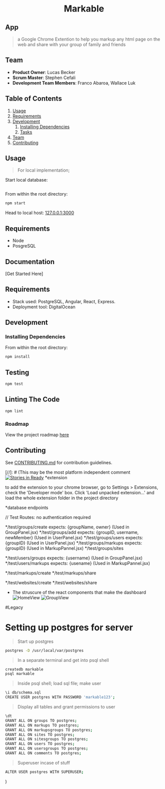 <h1 align="center"> Markable </h1>

## App

> a Google Chrome Extention to help you markup any html page on the web and share with your group of family and friends


## Team

  - __Product Owner__: Lucas Becker
  - __Scrum Master__: Stephen Cefali
  - __Development Team Members__: Franco Abaroa, Wallace Luk

## Table of Contents

1. [Usage](#Usage)
1. [Requirements](#requirements)
1. [Development](#development)
    1. [Installing Dependencies](#installing-dependencies)
    1. [Tasks](#tasks)
1. [Team](#team)
1. [Contributing](#contributing)

## Usage

> For local implementation;

Start local database:

```sh

```

From within the root directory:

```sh
npm start
```

Head to local host: [127.0.0.1:3000](http://127.0.0.1:3000)

## Requirements

- Node
- PosgreSQL

## Documentation

[Get Started Here]

## Requirements

- Stack used: PostgreSQL, Angular, React, Express.
- Deployment tool: DigitalOcean

## Development

### Installing Dependencies

From within the root directory:

```sh
npm install
```
## Testing

```sh
npm test
```
## Linting The Code

```sh
npm lint
```

### Roadmap

View the project roadmap [here](https://github.com/EthicalPickles/2016-09-greenfield/issues)


## Contributing

See [CONTRIBUTING.md](CONTRIBUTING.md) for contribution guidelines.

</p>


[//]: # (This may be the most platform independent comment
[![Stories in Ready](https://badge.waffle.io/unexpectedreboots/unexpectedreboots.png?label=ready&title=Ready)](https://waffle.io/unexpectedreboots/unexpectedreboots)
*extension

to add the extension to your chrome browser, go to Settings > Extensions, check the 'Developer mode' box. Click 'Load unpacked extension...' and load the whole extension folder in the project directory

*database endpoints

// Test Routes: no authentication required

*/test/groups/create expects: {groupName, owner}  (Used in GroupPanel.jsx)
*/test/groups/add  expects: {groupID, username, newMember} (Used in UserPanel.jsx)
*/test/groups/users  expects: {groupID} (Used in UserPanel.jsx)
*/test/groups/markups expects: {groupID} (Used in MarkupPannel.jsx)
*/test/groups/sites

*/test/users/groups expects: {username}  (Used in GroupPanel.jsx)
*/test/users/markups  expects: {usename} (Used in MarkupPannel.jsx)

*/test/markups/create
*/test/markups/share

*/test/websites/create
*/test/websites/share


* The struscure of the react components that make the dashboard
![HomeView](http://dylanlrrb.github.io/HomeView.png)
![GroupView](http://dylanlrrb.github.io/GroupView.png)


#Legacy

# Setting up postgres for server

> Start up postgres
```sh
postgres -D /usr/local/var/postgres
```

>In a separate terminal and get into psql shell
```sh
createdb markable
psql markable
```
>Inside psql shell; load sql file; make user
```sh
\i db/schema.sql
CREATE USER postgres WITH PASSWORD 'markable123';
```
>Display all tables and grant permissions to user
```sh
\dt
GRANT ALL ON groups TO postgres;
GRANT ALL ON markups TO postgres;
GRANT ALL ON markupsgroups TO postgres;
GRANT ALL ON sites TO postgres;
GRANT ALL ON sitesgroups TO postgres;
GRANT ALL ON users TO postgres;
GRANT ALL ON usersgroups TO postgres;
GRANT ALL ON comments TO postgres;
```
>Superuser incase of stuff
```sh
ALTER USER postgres WITH SUPERUSER;
```
)
